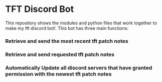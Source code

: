 # TFT Discord Bot

This repository shows the modules and python files that work together to make my tft discord bot!. 
This bot has three main functions:
###   Retrieve and send the most recent tft patch notes
###   Retrieve and send requested tft patch notes
###   Automatically Update all discord servers that have granted permission with the newest tft patch notes 




